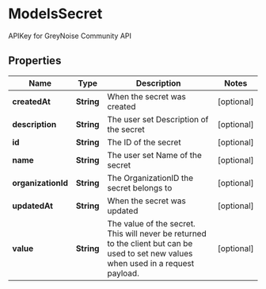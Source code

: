 

# ModelsSecret

APIKey for GreyNoise Community API

## Properties

| Name | Type | Description | Notes |
|------------ | ------------- | ------------- | -------------|
|**createdAt** | **String** | When the secret was created |  [optional] |
|**description** | **String** | The user set Description of the secret |  [optional] |
|**id** | **String** | The ID of the secret |  [optional] |
|**name** | **String** | The user set Name of the secret |  [optional] |
|**organizationId** | **String** | The OrganizationID the secret belongs to |  [optional] |
|**updatedAt** | **String** | When the secret was updated |  [optional] |
|**value** | **String** | The value of the secret. This will never be returned to the client but can be used to set new values when used in a request payload. |  [optional] |



